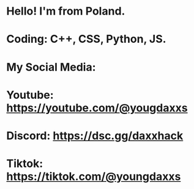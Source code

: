 # Hello! I'm from Poland.
# Coding: C++, CSS, Python, JS.
# My Social Media:
# Youtube: https://youtube.com/@yougdaxxs
# Discord: https://dsc.gg/daxxhack
# Tiktok: https://tiktok.com/@youngdaxxs
